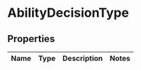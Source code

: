 

# AbilityDecisionType


## Properties

| Name | Type | Description | Notes |
|------------ | ------------- | ------------- | -------------|



